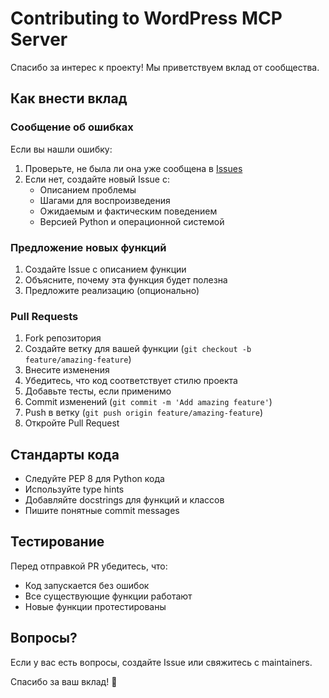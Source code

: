 # Contributing to WordPress MCP Server

Спасибо за интерес к проекту! Мы приветствуем вклад от сообщества.

## Как внести вклад

### Сообщение об ошибках

Если вы нашли ошибку:
1. Проверьте, не была ли она уже сообщена в [Issues](https://github.com/yourusername/wordpress-mcp-server/issues)
2. Если нет, создайте новый Issue с:
   - Описанием проблемы
   - Шагами для воспроизведения
   - Ожидаемым и фактическим поведением
   - Версией Python и операционной системой

### Предложение новых функций

1. Создайте Issue с описанием функции
2. Объясните, почему эта функция будет полезна
3. Предложите реализацию (опционально)

### Pull Requests

1. Fork репозитория
2. Создайте ветку для вашей функции (`git checkout -b feature/amazing-feature`)
3. Внесите изменения
4. Убедитесь, что код соответствует стилю проекта
5. Добавьте тесты, если применимо
6. Commit изменений (`git commit -m 'Add amazing feature'`)
7. Push в ветку (`git push origin feature/amazing-feature`)
8. Откройте Pull Request

## Стандарты кода

- Следуйте PEP 8 для Python кода
- Используйте type hints
- Добавляйте docstrings для функций и классов
- Пишите понятные commit messages

## Тестирование

Перед отправкой PR убедитесь, что:
- Код запускается без ошибок
- Все существующие функции работают
- Новые функции протестированы

## Вопросы?

Если у вас есть вопросы, создайте Issue или свяжитесь с maintainers.

Спасибо за ваш вклад! 🎉

